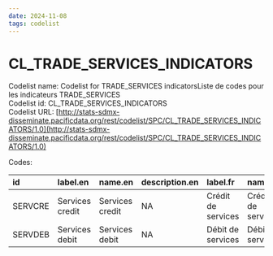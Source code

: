 ```yaml
---
date: 2024-11-08
tags: codelist
---
```


# CL_TRADE_SERVICES_INDICATORS

Codelist name: Codelist for TRADE_SERVICES indicatorsListe de codes pour les indicateurs TRADE_SERVICES  
Codelist id: CL_TRADE_SERVICES_INDICATORS  
Codelist URL: [http://stats-sdmx-disseminate.pacificdata.org/rest/codelist/SPC/CL_TRADE_SERVICES_INDICATORS/1.0](http://stats-sdmx-disseminate.pacificdata.org/rest/codelist/SPC/CL_TRADE_SERVICES_INDICATORS/1.0)  

Codes:  

|id      |label.en        |name.en         |description.en |label.fr           |name.fr            |description.fr |
|:-------|:---------------|:---------------|:--------------|:------------------|:------------------|:--------------|
|SERVCRE |Services credit |Services credit |NA             |Crédit de services |Crédit de services |NA             |
|SERVDEB |Services debit  |Services debit  |NA             |Débit de services  |Débit de services  |NA             |
